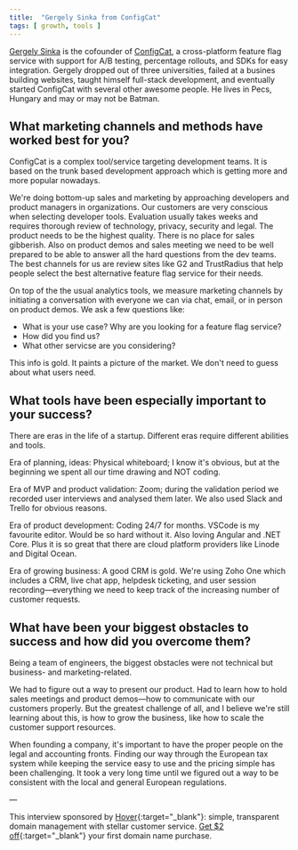 ```yaml
---
title:  "Gergely Sinka from ConfigCat"
tags: [ growth, tools ]
---
```


[Gergely Sinka](https://twitter.com/sigeWuzHere) is the cofounder of [ConfigCat](https://configcat.com), a cross-platform feature flag service with support for A/B testing, percentage rollouts, and SDKs for easy integration. Gergely dropped out of three universities, failed at a busines building websites, taught himself full-stack development, and eventually started ConfigCat with several other awesome people. He lives in Pecs, Hungary and may or may not be Batman.

## What marketing channels and methods have worked best for you?

ConfigCat is a complex tool/service targeting development teams. It is based on the trunk based development approach which is getting more and more popular nowadays.

We're doing bottom-up sales and marketing by approaching developers and product managers in organizations. Our customers are very conscious when selecting developer tools. Evaluation usually takes weeks and requires thorough review of technology, privacy, security and legal. The product needs to be the highest quality. There is no place for sales gibberish. Also on product demos and sales meeting we need to be well prepared to be able to answer all the hard questions from the dev teams. The best channels for us are review sites like G2 and TrustRadius that help people select the best alternative feature flag service for their needs.

On top of the the usual analytics tools, we measure marketing channels by initiating a conversation with everyone we can via chat, email, or in person on product demos. We ask a few questions like:

- What is your use case? Why are you looking for a feature flag service?
- How did you find us?
- What other servicse are you considering?

This info is gold. It paints a picture of the market. We don't need to guess about what users need.

## What tools have been especially important to your success?

There are eras in the life of a startup. Different eras require different abilities and tools.

Era of planning, ideas: Physical whiteboard; I know it's obvious, but at the beginning we spent all our time drawing and NOT coding.

Era of MVP and product validation: Zoom; during the validation period we recorded user interviews and analysed them later. We also used Slack and Trello for obvious reasons.

Era of product development: Coding 24/7 for months. VSCode is my favourite editor. Would be so hard without it. Also loving Angular and .NET Core. Plus it is so great that there are cloud platform providers like Linode and Digital Ocean.

Era of growing business: A good CRM is gold. We're using Zoho One which includes a CRM, live chat app, helpdesk ticketing, and user session recording—everything we need to keep track of the increasing number of customer requests.

## What have been your biggest obstacles to success and how did you overcome them?

Being a team of engineers, the biggest obstacles were not technical but business- and marketing-related. 

We had to figure out a way to present our product. Had to learn how to hold sales meetings and product demos—how to communicate with our customers properly. But the greatest challenge of all, and I believe we're still learning about this, is how to grow the business, like how to scale the customer support resources.

When founding a company, it's important to have the proper people on the legal and accounting fronts. Finding our way through the European tax system while keeping the service easy to use and the pricing simple has been challenging. It took a very long time until we figured out a way to be consistent with the local and general European regulations.

—

This interview sponsored by [Hover](https://hover.com/l2rAubkA){:target="_blank"}: simple, transparent domain management with stellar customer service. [Get $2 off](https://hover.com/l2rAubkA){:target="_blank"} your first domain name purchase.